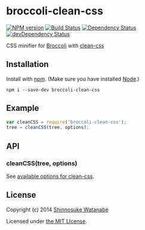 # broccoli-clean-css

[![NPM version](https://badge.fury.io/js/broccoli-clean-css.png)](http://badge.fury.io/js/broccoli-clean-css)
[![Build Status](https://travis-ci.org/shinnn/broccoli-clean-css.png?branch=master)](https://travis-ci.org/shinnn/broccoli-clean-css)
[![Dependency Status](https://david-dm.org/shinnn/broccoli-clean-css.png)](https://david-dm.org/shinnn/broccoli-clean-css)
[![devDependency Status](https://david-dm.org/shinnn/broccoli-clean-css/dev-status.png)](https://david-dm.org/shinnn/broccoli-clean-css#info=devDependencies)

CSS minifier for [Broccoli](https://github.com/joliss/broccoli) with [clean-css](https://github.com/GoalSmashers/clean-css)

## Installation

Install with [npm](broccoli). (Make sure you have installed [Node](http://nodejs.org/).)

```
npm i --save-dev broccoli-clean-css
```

## Example

```javascript
var cleanCSS = require('broccoli-clean-css');
tree = cleanCSS(tree, options);
```

## API

### cleanCSS(tree, options)

See [available options for clean-css](https://github.com/GoalSmashers/clean-css#how-to-use-clean-css-programmatically).

## License

Copyright (c) 2014 [Shinnosuke Watanabe](https://github.com/shinnn)

Licensed under [the MIT LIcense](./LICENSE).
